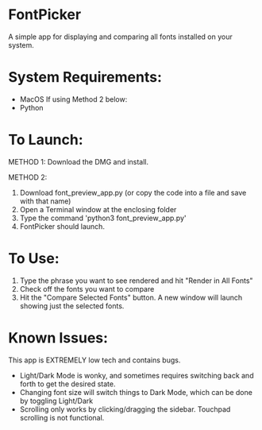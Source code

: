 # FontPicker
A simple app for displaying and comparing all fonts installed on your system.

# System Requirements:
- MacOS
If using Method 2 below:
- Python

# To Launch:
METHOD 1:
Download the DMG and install.

METHOD 2:
1. Download font_preview_app.py (or copy the code into a file and save with that name)
2. Open a Terminal window at the enclosing folder
3. Type the command 'python3 font_preview_app.py'
4. FontPicker should launch.

# To Use:
1. Type the phrase you want to see rendered and hit "Render in All Fonts"
2. Check off the fonts you want to compare
3. Hit the "Compare Selected Fonts" button. A new window will launch showing just the selected fonts.

# Known Issues:
This app is EXTREMELY low tech and contains bugs.
- Light/Dark Mode is wonky, and sometimes requires switching back and forth to get the desired state.
- Changing font size will switch things to Dark Mode, which can be done by toggling Light/Dark
- Scrolling only works by clicking/dragging the sidebar. Touchpad scrolling is not functional.
